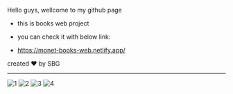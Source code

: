 Hello guys, wellcome to my github page

- this is books web project

- you can check it with below link: 

- https://monet-books-web.netlify.app/

created ❤️ by SBG

-----------------------------------

![1](https://github.com/moeinmnia80/books-web/assets/86520846/55ed2878-c810-4f52-a98a-0980885fb9a3)
![2](https://github.com/moeinmnia80/books-web/assets/86520846/9fd1c072-1bd4-49ea-be2d-839957db187c)
![3](https://github.com/moeinmnia80/books-web/assets/86520846/1e5f62b9-c740-43cc-8d86-a9a76eda0dbb)
![4](https://github.com/moeinmnia80/books-web/assets/86520846/df80ab7f-152a-4afe-b11e-a55aaf031c02)




